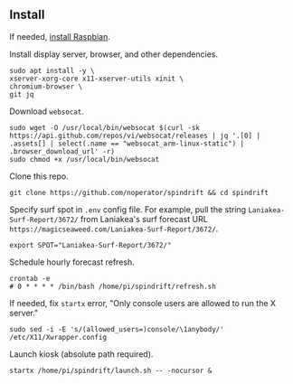 ## Install

If needed, [install Raspbian](https://github.com/noperator/guides/blob/master/install_raspbian.md).

Install display server, browser, and other dependencies.
```
sudo apt install -y \
xserver-xorg-core x11-xserver-utils xinit \
chromium-browser \
git jq
```

Download `websocat`.
```
sudo wget -O /usr/local/bin/websocat $(curl -sk https://api.github.com/repos/vi/websocat/releases | jq '.[0] | .assets[] | select(.name == "websocat_arm-linux-static") | .browser_download_url' -r)
sudo chmod +x /usr/local/bin/websocat
```

Clone this repo.
```
git clone https://github.com/noperator/spindrift && cd spindrift
```

Specify surf spot in `.env` config file. For example, pull the string `Laniakea-Surf-Report/3672/` from Laniakea's surf forecast URL `https://magicseaweed.com/Laniakea-Surf-Report/3672/`.
```
export SPOT="Laniakea-Surf-Report/3672/"
```

Schedule hourly forecast refresh.
```
crontab -e
# 0 * * * * /bin/bash /home/pi/spindrift/refresh.sh
```

If needed, fix `startx` error, "Only console users are allowed to run the X server."
```
sudo sed -i -E 's/(allowed_users=)console/\1anybody/' /etc/X11/Xwrapper.config
```

Launch kiosk (absolute path required).
```
startx /home/pi/spindrift/launch.sh -- -nocursor &
```
